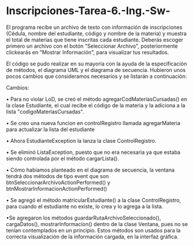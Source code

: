 # Inscripciones-Tarea-6.-Ing.-Sw-
El programa recibe un archivo de texto con información de inscripciones (Cédula, nombre del estudiante, código y nombre de la materia) y muestra el total de materias que tiene inscritas cada estudiante.
Deberás escoger primero un archivo con el botón "Seleccionar Archivo", posteriormente clickearás en "Mostrar Información", para visualizar tus resultados.


El código se pudo realizar en su mayoría con la ayuda de la especificación de métodos, el diagrama UML y el diagrama de secuencia. Hubieron unos pocos cambios que consideramos necesarios y se listarán a continuación:

Cambios:

• Para no violar LoD, se creó el método agregarCodMateriasCursadas() en la clase Estudiante, el cual recibe el código de la materia y la adiciona a la lista "codigoMateriasCursadas".

• Se creo una nueva funcion en controlRegistro llamada agregarMateria para actualizar la lista del estudiante

• Ahora EstudianteException la lanza la clase ControlRegistro.

• Se eliminó ListaException, puesto que no era necesaria ya que estaba siendo controlada por el método cargarLista().

• Cómo habiamos planteado en el diagrama de secuencia, la ventana tendrá dos métodos de tipo event que son btnSeleccionarArchivoActionPerformed() y btnMostrarInformacionActionPerformed()

• Se agregó el método matricularEstudiante() a la clase ControlRegistro, para cuando el estudiante no existe, lo crea y lo agrega a la lista.

•Se agregaron los métodos guardarRutaArchivoSeleccionado(), cargaDatos(), mostrarInformacion() dentro de la clase Ventana, pues no se tenían contemplados en un principio. Estos métodos son usados para la correcta visualización de la información cargada, en la interfaz gráfica.

